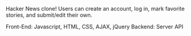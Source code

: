 Hacker News clone! Users can create an account, log in, mark favorite stories, and submit/edit their own.

Front-End: Javascript, HTML, CSS, AJAX, jQuery
Backend: Server API

